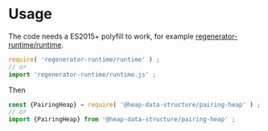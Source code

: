 # Usage

The code needs a ES2015+ polyfill to work, for example
[regenerator-runtime/runtime](https://babeljs.io/docs/usage/polyfill).
```js
require( 'regenerator-runtime/runtime' ) ;
// or
import 'regenerator-runtime/runtime.js' ;
```

Then
```js
const {PairingHeap} = require( '@heap-data-structure/pairing-heap' ) ;
// or
import {PairingHeap} from '@heap-data-structure/pairing-heap' ;
```
